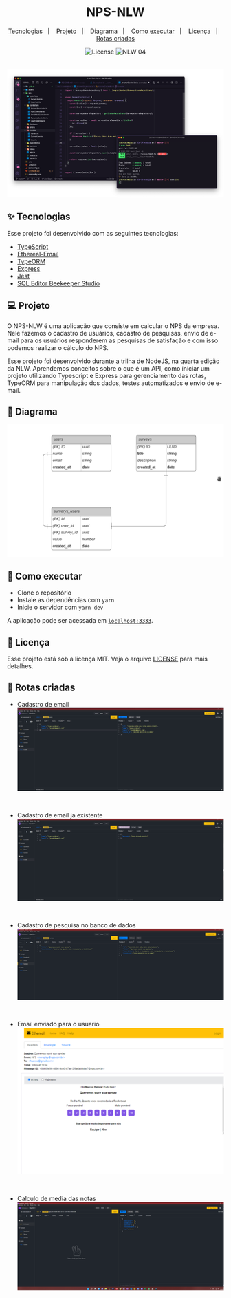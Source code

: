 <h1 align="center">NPS-NLW</h1>

<p align="center">
  <a href="#-tecnologias">Tecnologias</a>&nbsp;&nbsp;&nbsp;|&nbsp;&nbsp;&nbsp;
  <a href="#-projeto">Projeto</a>&nbsp;&nbsp;&nbsp;|&nbsp;&nbsp;&nbsp;
  <a href="#-diagrama">Diagrama</a>&nbsp;&nbsp;&nbsp;|&nbsp;&nbsp;&nbsp;
  <a href="#-licença">Como executar</a>&nbsp;&nbsp;&nbsp;|&nbsp;&nbsp;&nbsp;
  <a href="#-como-executar">Licença</a>&nbsp;&nbsp;&nbsp;|&nbsp;&nbsp;&nbsp;
  <a href="#-Rotas-criadas">Rotas criadas</a>
</p>

<div align="center">
<img alt="License" src="https://img.shields.io/static/v1?label=license&message=MIT&color=8257E5&labelColor=000000">
 <img src="https://img.shields.io/static/v1?label=NLW&message=04&color=8257E5&labelColor=000000" alt="NLW 04" />

</div>

<br>

<p align="center">
  <img  src="./public/preview.png" alt="Happy">
</p>

## ✨ Tecnologias

Esse projeto foi desenvolvido com as seguintes tecnologias:

- [TypeScript](https://www.typescriptlang.org/)
- [Ethereal-Email](https://ethereal.email/)
- [TypeORM](https://typeorm.io/#/)
- [Express](https://expressjs.com/pt-br/)
- [Jest](https://jestjs.io/)
- [SQL Editor Beekeeper Studio](https://www.beekeeperstudio.io/)

## 💻 Projeto

O NPS-NLW é uma aplicação que consiste em calcular o NPS da empresa. Nele fazemos o cadastro de usuários, cadastro de pesquisas, envio de e-mail para os usuários responderem as pesquisas de satisfação e com isso podemos realizar o cálculo do NPS.

Esse projeto foi desenvolvido durante a trilha de NodeJS, na quarta edição da NLW. Aprendemos conceitos sobre o que é um API, como iniciar um projeto utilizando Typescript e Express para gerenciamento das rotas, TypeORM para manipulação dos dados, testes automatizados e envio de e-mail.

## 🔶 Diagrama

<img src="public/diagrama.png" alt="Diagrama da aplicação" />

## 🚀 Como executar

- Clone o repositório
- Instale as dependências com `yarn`
- Inicie o servidor com `yarn dev`

A aplicação pode ser acessada em [`localhost:3333`](http://localhost:3333).

## 📄 Licença

Esse projeto está sob a licença MIT. Veja o arquivo [LICENSE](LICENSE.md) para mais detalhes.

## 🚀 Rotas criadas

- Cadastro de email
  <img src="./public/criação-de-email.jpg" alt="Cadastro de email" />

<br/>

- Cadastro de email ja existente
  <img src="./public/error-quando-email-existir.jpg" alt="Cadastro de email" />

<br/>

- Cadastro de pesquisa no banco de dados
  <img src="./public/criação-de-pesquisa.jpg" alt="Cadastro de pesquisa no banco de dados" />

<br/>

- Email enviado para o usuario
  <img src="./public/email.png" alt="Email enviado para o usuario" />

<br/>

- Calculo de media das notas
  <img src="./public/media-das-notas.png" alt="Calculo de media das notas" />
